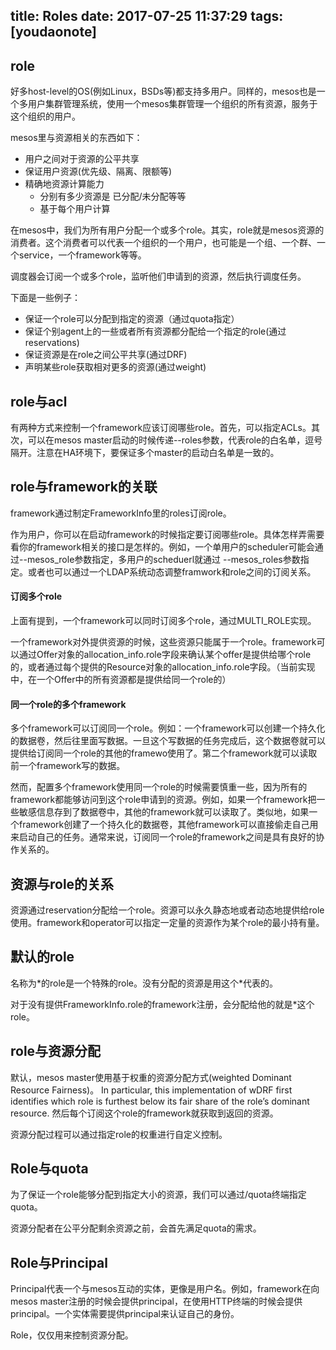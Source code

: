 
title: Roles
date: 2017-07-25 11:37:29
tags: [youdaonote]
---

role
---
好多host-level的OS(例如Linux，BSDs等)都支持多用户。同样的，mesos也是一个多用户集群管理系统，使用一个mesos集群管理一个组织的所有资源，服务于这个组织的用户。

mesos里与资源相关的东西如下：
 - 用户之间对于资源的公平共享
 - 保证用户资源(优先级、隔离、限额等)
 - 精确地资源计算能力
    - 分别有多少资源是 已分配/未分配等等
    - 基于每个用户计算
    

在mesos中，我们为所有用户分配一个或多个role。其实，role就是mesos资源的消费者。这个消费者可以代表一个组织的一个用户，也可能是一个组、一个群、一个service，一个framework等等。

调度器会订阅一个或多个role，监听他们申请到的资源，然后执行调度任务。

下面是一些例子：
 - 保证一个role可以分配到指定的资源（通过quota指定）
 - 保证个别agent上的一些或者所有资源都分配给一个指定的role(通过reservations)
 - 保证资源是在role之间公平共享(通过DRF)
 - 声明某些role获取相对更多的资源(通过weight)
 

role与acl
---
有两种方式来控制一个framework应该订阅哪些role。首先，可以指定ACLs。其次，可以在mesos master启动的时候传递--roles参数，代表role的白名单，逗号隔开。注意在HA环境下，要保证多个master的启动白名单是一致的。

role与framework的关联
---
framework通过制定FrameworkInfo里的roles订阅role。

作为用户，你可以在启动framework的时候指定要订阅哪些role。具体怎样弄需要看你的framework相关的接口是怎样的。例如，一个单用户的scheduler可能会通过--mesos_role参数指定，多用户的scheduerl就通过 --mesos_roles参数指定。或者也可以通过一个LDAP系统动态调整framwork和role之间的订阅关系。

#### 订阅多个role
上面有提到，一个framework可以同时订阅多个role，通过MULTI_ROLE实现。

一个framework对外提供资源的时候，这些资源只能属于一个role。framework可以通过Offer对象的allocation_info.role字段来确认某个offer是提供给哪个role的，或者通过每个提供的Resource对象的allocation_info.role字段。（当前实现中，在一个Offer中的所有资源都是提供给同一个role的）

#### 同一个role的多个framework
多个framework可以订阅同一个role。例如：一个framework可以创建一个持久化的数据卷，然后往里面写数据。一旦这个写数据的任务完成后，这个数据卷就可以提供给订阅同一个role的其他的framewo使用了。第二个framework就可以读取前一个framework写的数据。

然而，配置多个framework使用同一个role的时候需要慎重一些，因为所有的framework都能够访问到这个role申请到的资源。例如，如果一个framework把一些敏感信息存到了数据卷中，其他的framework就可以读取了。类似地，如果一个framework创建了一个持久化的数据卷，其他framework可以直接偷走自己用来启动自己的任务。通常来说，订阅同一个role的framework之间是具有良好的协作关系的。

资源与role的关系
---
资源通过reservation分配给一个role。资源可以永久静态地或者动态地提供给role使用。framework和operator可以指定一定量的资源作为某个role的最小持有量。

默认的role
---
名称为\*的role是一个特殊的role。没有分配的资源是用这个\*代表的。

对于没有提供FrameworkInfo.role的framework注册，会分配给他的就是\*这个role。

role与资源分配
---
默认，mesos master使用基于权重的资源分配方式(weighted Dominant Resource Fairness)。 In particular, this implementation of wDRF first identifies which role is furthest below its fair share of the role’s dominant resource. 然后每个订阅这个role的framework就获取到返回的资源。

资源分配过程可以通过指定role的权重进行自定义控制。


Role与quota
---
为了保证一个role能够分配到指定大小的资源，我们可以通过/quota终端指定quota。

资源分配者在公平分配剩余资源之前，会首先满足quota的需求。


Role与Principal
---
Principal代表一个与mesos互动的实体，更像是用户名。例如，framework在向mesos master注册的时候会提供principal，在使用HTTP终端的时候会提供principal。一个实体需要提供principal来认证自己的身份。

Role，仅仅用来控制资源分配。
